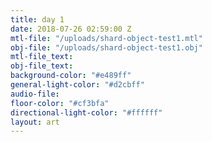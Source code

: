 ```yaml
---
title: day 1
date: 2018-07-26 02:59:00 Z
mtl-file: "/uploads/shard-object-test1.mtl"
obj-file: "/uploads/shard-object-test1.obj"
mtl-file_text: 
obj-file_text: 
background-color: "#e489ff"
general-light-color: "#d2cbff"
audio-file: 
floor-color: "#cf3bfa"
directional-light-color: "#ffffff"
layout: art
---
```

